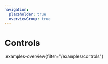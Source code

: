 ```yaml
---
navigation:
  placeholder: true
  overviewGroup: true
---
```


# Controls

:examples-overview{filter="/examples/controls"}
